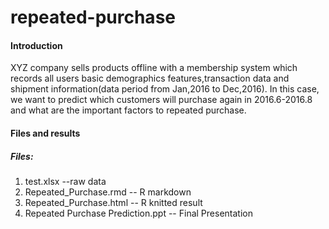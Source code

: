 # repeated-purchase
#### Introduction

XYZ company sells products offline with a membership system which records all users basic demographics features,transaction data and shipment information(data period from Jan,2016 to Dec,2016). In this case, we want to predict which customers will purchase again in 2016.6-2016.8 and what are the important factors to repeated purchase. 



#### Files and results

##### Files:

1. test.xlsx  --raw data
2. Repeated_Purchase.rmd -- R markdown
3. Repeated_Purchase.html -- R knitted result
4. Repeated Purchase Prediction.ppt -- Final Presentation

